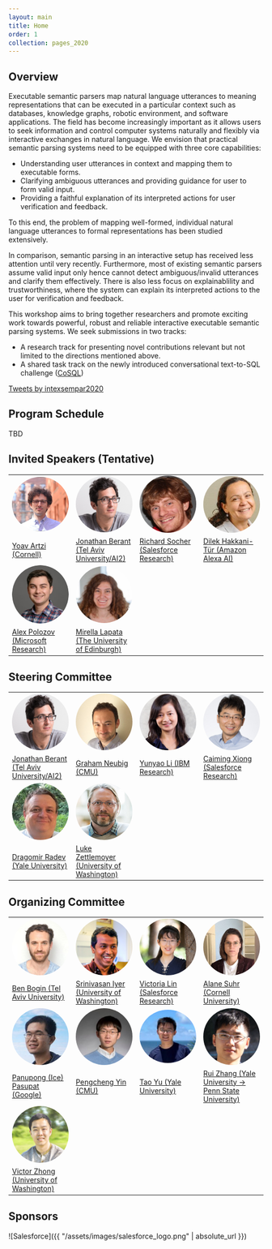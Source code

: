 ```yaml
---
layout: main
title: Home
order: 1
collection: pages_2020
---
```


## Overview

Executable semantic parsers map natural language utterances to meaning representations that can be executed in a particular context such as databases, knowledge graphs, robotic environment, and software applications. The field has become increasingly important as it allows users to seek information and control computer systems naturally and flexibly via interactive exchanges in natural language. We envision that practical semantic parsing systems need to be equipped with three core capabilities: 

- Understanding user utterances in context and mapping them to executable forms.
- Clarifying ambiguous utterances and providing guidance for user to form valid input.
- Providing a faithful explanation of its interpreted actions for user verification and feedback.

To this end, the problem of mapping well-formed, individual natural language utterances to formal representations has been studied extensively.

In comparison, semantic parsing in an interactive setup has received less attention until very recently. Furthermore, most of existing semantic parsers assume valid input only hence cannot detect ambiguous/invalid utterances and clarify them effectively.
There is also less focus on explainablility and trustworthiness, where the system can explain its interpreted actions to the user for verification and feedback.

This workshop aims to bring together researchers and promote exciting work towards powerful, robust and reliable interactive executable semantic parsing systems. We seek submissions in two tracks:

- A research track for presenting novel contributions relevant but not limited to the directions mentioned above.
- A shared task track on the newly introduced conversational text-to-SQL challenge ([CoSQL](https://yale-lily.github.io/cosql))

<a class="twitter-timeline" href="https://twitter.com/intexsempar2020?ref_src=twsrc%5Etfw">Tweets by intexsempar2020</a> <script async src="https://platform.twitter.com/widgets.js" charset="utf-8"></script>

## Program Schedule

TBD

## Invited Speakers (Tentative)

<table>
  <tbody>
    <tr>
      <td width="25%"><a href="https://yoavartzi.com/"><img src="assets/images/artzi.png" width="120px" align="bottom" style="border-radius: 50%"></a></td>
      <td width="25%"><a href="http://www.cs.tau.ac.il/~joberant/"><img src="assets/images/berant.png" width="120px" align="bottom" style="border-radius: 50%"></a></td>
      <td width="25%"><a href="https://www.socher.org/"><img src="assets/images/socher.jpg" width="120px" align="bottom" style="border-radius: 50%"></a></td>
      <td width="25%"><a href="https://scholar.google.com/citations?user=GMcL_9kAAAAJ&hl=en"><img src="assets/images/hakkani-tur.jpeg" width="120px" align="bottom" style="border-radius: 50%"></a></td>
    </tr>
    <tr>
      <td><a href="https://yoavartzi.com/">Yoav Artzi (Cornell)</a></td>
      <td><a href="http://www.cs.tau.ac.il/~joberant/">Jonathan Berant (Tel Aviv University/AI2)</a></td>
      <td><a href="https://www.socher.org/">Richard Socher (Salesforce Research)</a></td>
      <td><a href="https://scholar.google.com/citations?user=GMcL_9kAAAAJ&hl=en">Dilek Hakkani-T&uuml;r (Amazon Alexa AI)</a></td>
    </tr>
    <tr>
      <td width="25%"><a href="https://alexpolozov.com/"><img src="assets/images/polozov.jpg" width="120px" align="bottom" style="border-radius: 50%"></a></td>
      <td width="25%"><a href="https://homepages.inf.ed.ac.uk/mlap/"><img src="assets/images/lapata.jpg" width="120px" align="bottom" style="border-radius: 50%"></a></td>
    </tr>
    <tr>
      <td><a href="https://alexpolozov.com/">Alex Polozov (Microsoft Research)</a></td>
      <td><a href="https://homepages.inf.ed.ac.uk/mlap/">Mirella Lapata (The University of Edinburgh)</a></td>
    </tr>
  </tbody>
</table>

<!-- - [Yoav Artzi](https://yoavartzi.com/), Cornell University
- [Jonathan Berant](http://www.cs.tau.ac.il/~joberant/), Tel Aviv University/Allen Institute for Artificial Intelligence
- [Richard Socher](https://www.socher.org/), Salesforce Research
- [Dilek Hakkani-T&uuml;r](https://scholar.google.com/citations?user=GMcL_9kAAAAJ&hl=en), Amazon Alexa AI
- [Alex Polozov](https://alexpolozov.com/), Microsoft Research
- [Mirella Lapata](https://homepages.inf.ed.ac.uk/mlap/), The University of Edinburgh -->

## Steering Committee

<table>
  <tbody>
    <tr>
      <td width="25%"><a href="http://www.cs.tau.ac.il/~joberant/"><img src="assets/images/berant.png" width="120px" align="bottom" style="border-radius: 50%"></a></td>
      <td width="25%"><a href="http://www.phontron.com/"><img src="assets/images/neubig.jpg" width="120px" align="bottom" style="border-radius: 50%"></a></td>
      <td width="25%"><a href="https://researcher.watson.ibm.com/researcher/view.php?person=us-yunyaoli"><img src="assets/images/yunyaoli.jpg" width="120px" align="bottom" style="border-radius: 50%"></a></td>
      <td width="25%"><a href="http://cmxiong.com/"><img src="assets/images/xiong.jpg" width="120px" align="bottom" style="border-radius: 50%"></a></td>
    </tr>
    <tr>
      <td><a href="http://www.cs.tau.ac.il/~joberant/">Jonathan Berant (Tel Aviv University/AI2)</a></td>
      <td><a href="http://www.phontron.com/">Graham Neubig (CMU)</a></td>
      <td><a href="https://researcher.watson.ibm.com/researcher/view.php?person=us-yunyaoli">Yunyao Li (IBM Research)</a></td>
      <td><a href="http://cmxiong.com/">Caiming Xiong (Salesforce Research)</a></td>
    </tr>
    <tr>
      <td width="25%"><a href="https://www.cs.yale.edu/homes/radev/"><img src="assets/images/radev.jpeg" width="120px" align="bottom" style="border-radius: 50%"></a></td>
      <td width="25%"><a href="https://www.cs.washington.edu/people/faculty/lsz"><img src="assets/images/zettlemoyer.jpg" width="120px" align="bottom" style="border-radius: 50%"></a></td>
    </tr>
    <tr>
      <td><a href="https://www.cs.yale.edu/homes/radev/">Dragomir Radev (Yale University)</a></td>
      <td><a href="https://www.cs.washington.edu/people/faculty/lsz">Luke Zettlemoyer (University of Washington)</a></td>
    </tr>
  </tbody>
</table>
<!-- - [Jonathan Berant](http://www.cs.tau.ac.il/~joberant/), Tel-Aviv University
- [Graham Neubig](http://www.phontron.com/), Carnegie Mellon University
- [Yunyao Li](https://researcher.watson.ibm.com/researcher/view.php?person=us-yunyaoli), IBM Research
- [Caiming Xiong](http://www.stat.ucla.edu/~caiming/), Salesforce Research
- [Dragomir Radev](https://www.cs.yale.edu/homes/radev/), Yale University
- [Luke Zettlemoyer](https://www.cs.washington.edu/people/faculty/lsz), University of Washington -->

## Organizing Committee

<table>
  <tbody>
    <tr>
      <td width="25%"><a href="https://benbogin.github.io/"><img src="assets/images/bogin.jpg" width="120px" align="bottom" style="border-radius: 50%"></a></td>
      <td width="25%"><a href="http://sriniiyer.github.io/"><img src="assets/images/iyer.jpg" width="120px" align="bottom" style="border-radius: 50%"></a></td>
      <td width="25%"><a href="http://victorialin.net/"><img src="assets/images/lin.jpg" width="120px" align="bottom" style="border-radius: 50%"></a></td>
      <td width="25%"><a href="http://alanesuhr.com/"><img src="assets/images/suhr.jpg" width="120px" align="bottom" style="border-radius: 50%"></a></td>
    </tr>
    <tr>
      <td><a href="https://benbogin.github.io/">Ben Bogin (Tel Aviv University)</a></td>
      <td><a href="http://sriniiyer.github.io/">Srinivasan Iyer (University of Washington)</a></td>
      <td><a href="http://victorialin.net/">Victoria Lin (Salesforce Research)</a></td>
      <td><a href="http://alanesuhr.com/">Alane Suhr (Cornell University)</a></td>
    </tr>
    <tr>
      <td width="25%"><a href="https://ppasupat.github.io/"><img src="assets/images/pasupat.jpg" width="120px" align="bottom" style="border-radius: 50%"></a></td>
      <td width="25%"><a href="http://pcyin.me/"><img src="assets/images/yin.jpg" width="120px" align="bottom" style="border-radius: 50%"></a></td>
      <td width="25%"><a href="https://taoyds.github.io/"><img src="assets/images/taoyu.png" width="120px" align="bottom" style="border-radius: 50%"></a></td>
      <td width="25%"><a href="https://ryanzhumich.github.io/"><img src="assets/images/ruizhang.jpeg" width="120px" align="bottom" style="border-radius: 50%"></a></td>
    </tr>
    <tr>
      <td><a href="https://ppasupat.github.io/">Panupong (Ice) Pasupat (Google)</a></td>
      <td><a href="http://pcyin.me/">Pengcheng Yin (CMU)</a></td>
      <td><a href="https://taoyds.github.io/">Tao Yu (Yale University)</a></td>
      <td><a href="https://ryanzhumich.github.io/">Rui Zhang (Yale University -> Penn State University)</a></td>
    </tr>
    <tr>
      <td width="25%"><a href="https://www.victorzhong.com/"><img src="assets/images/zhong.jpg" width="120px" align="bottom" style="border-radius: 50%"></a></td>
    </tr>
    <tr>
      <td><a href="https://www.victorzhong.com/">Victor Zhong (University of Washington)</a></td>
    </tr>
  </tbody>
</table>
<!-- - [Ben Bogin](https://benbogin.github.io/), Tel Aviv University 
- [Srinivasan Iyer](http://sriniiyer.github.io/), University of Washington
- [Victoria Lin](http://victorialin.net/), Salesforce Research
- [Alane Suhr](http://alanesuhr.com/), Cornell University
- [Panupong (Ice) Pasupat](https://ppasupat.github.io/), Google
- [Pengcheng Yin](http://pcyin.me/), Carnegie Mellon University
- [Tao Yu](https://taoyds.github.io/), Yale University
- [Rui Zhang](https://ryanzhumich.github.io/), Yale University -> Penn State University
- [Victor Zhong](https://www.victorzhong.com/), University of Washington -->

## Sponsors
![Salesforce]({{ "/assets/images/salesforce_logo.png" | absolute_url }})
